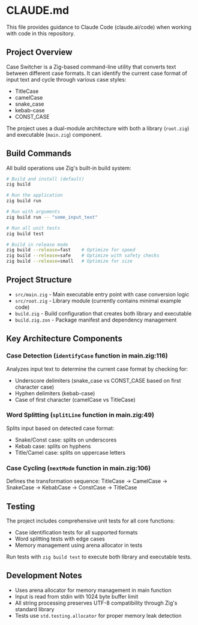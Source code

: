 # CLAUDE.md

This file provides guidance to Claude Code (claude.ai/code) when working with code in this repository.

## Project Overview

Case Switcher is a Zig-based command-line utility that converts text between different case formats. It can identify the current case format of input text and cycle through various case styles:

- TitleCase
- camelCase  
- snake_case
- kebab-case
- CONST_CASE

The project uses a dual-module architecture with both a library (`root.zig`) and executable (`main.zig`) component.

## Build Commands

All build operations use Zig's built-in build system:

```bash
# Build and install (default)
zig build

# Run the application 
zig build run

# Run with arguments
zig build run -- "some_input_text"

# Run all unit tests
zig build test

# Build in release mode
zig build --release=fast    # Optimize for speed
zig build --release=safe    # Optimize with safety checks  
zig build --release=small   # Optimize for size
```

## Project Structure

- `src/main.zig` - Main executable entry point with case conversion logic
- `src/root.zig` - Library module (currently contains minimal example code)
- `build.zig` - Build configuration that creates both library and executable
- `build.zig.zon` - Package manifest and dependency management

## Key Architecture Components

### Case Detection (`identifyCase` function in main.zig:116)
Analyzes input text to determine the current case format by checking for:
- Underscore delimiters (snake_case vs CONST_CASE based on first character case)
- Hyphen delimiters (kebab-case)
- Case of first character (camelCase vs TitleCase)

### Word Splitting (`splitLine` function in main.zig:49)
Splits input based on detected case format:
- Snake/Const case: splits on underscores
- Kebab case: splits on hyphens  
- Title/Camel case: splits on uppercase letters

### Case Cycling (`nextMode` function in main.zig:106)
Defines the transformation sequence: TitleCase → CamelCase → SnakeCase → KebabCase → ConstCase → TitleCase

## Testing

The project includes comprehensive unit tests for all core functions:
- Case identification tests for all supported formats
- Word splitting tests with edge cases
- Memory management using arena allocator in tests

Run tests with `zig build test` to execute both library and executable tests.

## Development Notes

- Uses arena allocator for memory management in main function
- Input is read from stdin with 1024 byte buffer limit
- All string processing preserves UTF-8 compatibility through Zig's standard library
- Tests use `std.testing.allocator` for proper memory leak detection